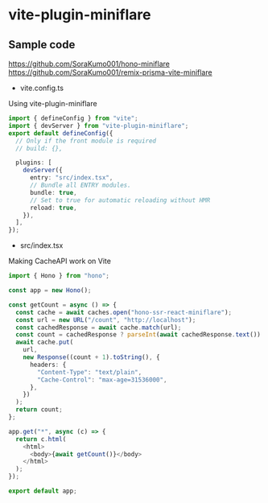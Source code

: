 # vite-plugin-miniflare

## Sample code

https://github.com/SoraKumo001/hono-miniflare  
https://github.com/SoraKumo001/remix-prisma-vite-miniflare

- vite.config.ts

Using vite-plugin-miniflare

```ts
import { defineConfig } from "vite";
import { devServer } from "vite-plugin-miniflare";
export default defineConfig({
  // Only if the front module is required
  // build: {},

  plugins: [
    devServer({
      entry: "src/index.tsx",
      // Bundle all ENTRY modules.
      bundle: true,
      // Set to true for automatic reloading without HMR
      reload: true,
    }),
  ],
});
```

- src/index.tsx

Making CacheAPI work on Vite

```ts
import { Hono } from "hono";

const app = new Hono();

const getCount = async () => {
  const cache = await caches.open("hono-ssr-react-miniflare");
  const url = new URL("/count", "http://localhost");
  const cachedResponse = await cache.match(url);
  const count = cachedResponse ? parseInt(await cachedResponse.text()) : 1;
  await cache.put(
    url,
    new Response((count + 1).toString(), {
      headers: {
        "Content-Type": "text/plain",
        "Cache-Control": "max-age=31536000",
      },
    })
  );
  return count;
};

app.get("*", async (c) => {
  return c.html(
    <html>
      <body>{await getCount()}</body>
    </html>
  );
});

export default app;
```

